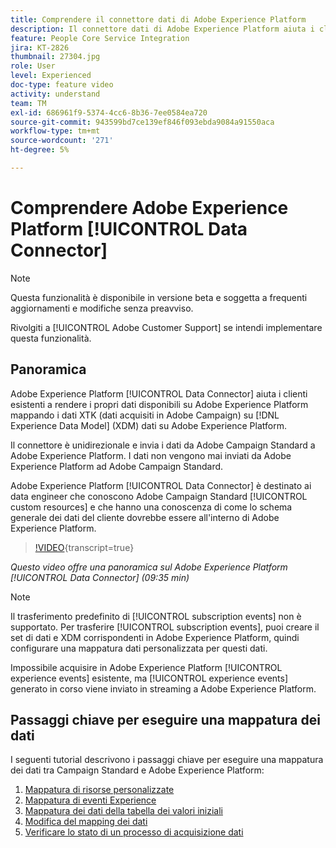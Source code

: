 ```yaml
---
title: Comprendere il connettore dati di Adobe Experience Platform
description: Il connettore dati di Adobe Experience Platform aiuta i clienti esistenti a rendere i propri dati disponibili su Adobe Experience Platform mappando i dati XTK (dati acquisiti in Campaign) su Experience Data Model (XDM) in Adobe Experience Platform.
feature: People Core Service Integration
jira: KT-2826
thumbnail: 27304.jpg
role: User
level: Experienced
doc-type: feature video
activity: understand
team: TM
exl-id: 686961f9-5374-4cc6-8b36-7ee0584ea720
source-git-commit: 943599bd7ce139ef846f093ebda9084a91550aca
workflow-type: tm+mt
source-wordcount: '271'
ht-degree: 5%

---
```


# Comprendere Adobe Experience Platform [!UICONTROL Data Connector]

>[!NOTE]
>
>Questa funzionalità è disponibile in versione beta e soggetta a frequenti aggiornamenti e modifiche senza preavviso.
>
>Rivolgiti a [!UICONTROL Adobe Customer Support] se intendi implementare questa funzionalità.

## Panoramica

Adobe Experience Platform [!UICONTROL Data Connector] aiuta i clienti esistenti a rendere i propri dati disponibili su Adobe Experience Platform mappando i dati XTK (dati acquisiti in Adobe Campaign) su [!DNL Experience Data Model] (XDM) dati su Adobe Experience Platform.

Il connettore è unidirezionale e invia i dati da Adobe Campaign Standard a Adobe Experience Platform. I dati non vengono mai inviati da Adobe Experience Platform ad Adobe Campaign Standard.

Adobe Experience Platform [!UICONTROL Data Connector] è destinato ai data engineer che conoscono Adobe Campaign Standard [!UICONTROL custom resources] e che hanno una conoscenza di come lo schema generale dei dati del cliente dovrebbe essere all&#39;interno di Adobe Experience Platform.

>[!VIDEO](https://video.tv.adobe.com/v/328612?learn=on&captions=ita){transcript=true}

*Questo video offre una panoramica sul Adobe Experience Platform [!UICONTROL Data Connector] (09:35 min)*

>[!NOTE]
>
>Il trasferimento predefinito di [!UICONTROL subscription events] non è supportato. Per trasferire [!UICONTROL subscription events], puoi creare il set di dati e XDM corrispondenti in Adobe Experience Platform, quindi configurare una mappatura dati personalizzata per questi dati.
>
>Impossibile acquisire in Adobe Experience Platform [!UICONTROL experience events] esistente, ma [!UICONTROL experience events] generato in corso viene inviato in streaming a Adobe Experience Platform.

## Passaggi chiave per eseguire una mappatura dei dati

I seguenti tutorial descrivono i passaggi chiave per eseguire una mappatura dei dati tra Campaign Standard e Adobe Experience Platform:

1. [Mappatura di risorse personalizzate](/help/administrating/adobe-experience-platform-data-connector/mapping-custom-resources.md)
2. [Mappatura di eventi Experience](/help/administrating/adobe-experience-platform-data-connector/mapping-experience-events.md)
3. [Mappatura dei dati della tabella dei valori iniziali](/help/administrating/adobe-experience-platform-data-connector/mapping-seed-table-data.md)
4. [Modifica del mapping dei dati](/help/administrating/adobe-experience-platform-data-connector/modifying-data-mapping.md)
5. [Verificare lo stato di un processo di acquisizione dati](/help/administrating/adobe-experience-platform-data-connector/checking-status-of-data-ingestion-jobs.md)

